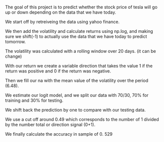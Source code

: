 The goal of this project is to predict whether the stock price of tesla will go up or down depending on the data that we have today.

We start off by retreiveing the data using yahoo finance. 

We then add the volatility and calculate returns using np.log, and making sure we shift(-1) to actually use the data that we have today to predict tomorrow.

The volatility was calculated with a rolling window over 20 days. (it can be change)

With our return we create a variable direction that takes the value 1 if the return was positive and 0 if the return was negative.

Then we fill our na with the mean value of the volatility over the period (6.48).

We estimate our logit model, and we split our data with 70/30, 70% for training and 30% for testing.

We shift back the prediction by one to compare with our testing data. 

We use a cut off around 0.49 which corresponds to the number of 1 divided by the number total or direction signal (0+1).

We finally calculate the accuracy in sample of 0. 529
